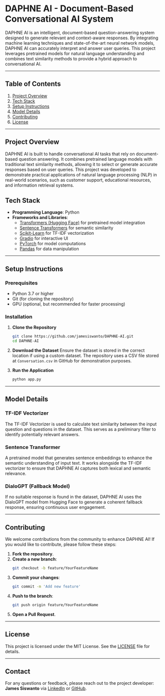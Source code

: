 # DAPHNE AI - Document-Based Conversational AI System

DAPHNE AI is an intelligent, document-based question-answering system designed to generate relevant and context-aware responses. By integrating machine learning techniques and state-of-the-art neural network models, DAPHNE AI can accurately interpret and answer user queries. This project leverages pretrained models for natural language understanding and combines text similarity methods to provide a hybrid approach to conversational AI.

---

## Table of Contents
1. [Project Overview](#project-overview)
3. [Tech Stack](#tech-stack)
4. [Setup Instructions](#setup-instructions)
7. [Model Details](#model-details)
8. [Contributing](#contributing)
9. [License](#license)

---

## Project Overview
DAPHNE AI is built to handle conversational AI tasks that rely on document-based question answering. It combines pretrained language models with traditional text similarity methods, allowing it to select or generate accurate responses based on user queries. This project was developed to demonstrate practical applications of natural language processing (NLP) in real-world scenarios, such as customer support, educational resources, and information retrieval systems.

## Tech Stack
- **Programming Language**: Python
- **Frameworks and Libraries**:
  - [Transformers (Hugging Face)](https://huggingface.co/transformers/) for pretrained model integration
  - [Sentence Transformers](https://www.sbert.net/) for semantic similarity
  - [Scikit-Learn](https://scikit-learn.org/) for TF-IDF vectorization
  - [Gradio](https://gradio.app/) for interactive UI
  - [PyTorch](https://pytorch.org/) for model computations
  - [Pandas](https://pandas.pydata.org/) for data manipulation

---

## Setup Instructions

### Prerequisites
- Python 3.7 or higher
- Git (for cloning the repository)
- GPU (optional, but recommended for faster processing)

### Installation
1. **Clone the Repository**
    ```bash
    git clone https://github.com/jamesiswanto/DAPHNE-AI.git
    cd DAPHNE-AI
    ```
2. **Download the Dataset**
   Ensure the dataset is stored in the correct location if using a custom dataset. The repository uses a CSV file stored at `Conversation.csv` in GitHub for demonstration purposes.

3. **Run the Application**
    ```bash
    python app.py
    ```
    
---

## Model Details

### TF-IDF Vectorizer
The TF-IDF Vectorizer is used to calculate text similarity between the input question and questions in the dataset. This serves as a preliminary filter to identify potentially relevant answers.

### Sentence Transformer
A pretrained model that generates sentence embeddings to enhance the semantic understanding of input text. It works alongside the TF-IDF vectorizer to ensure that DAPHNE AI captures both lexical and semantic relevance.

### DialoGPT (Fallback Model)
If no suitable response is found in the dataset, DAPHNE AI uses the DialoGPT model from Hugging Face to generate a coherent fallback response, ensuring continuous user engagement.

---

## Contributing
We welcome contributions from the community to enhance DAPHNE AI! If you would like to contribute, please follow these steps:

1. **Fork the repository**.
2. **Create a new branch**:
    ```bash
    git checkout -b feature/YourFeatureName
    ```
3. **Commit your changes**:
    ```bash
    git commit -m 'Add new feature'
    ```
4. **Push to the branch**:
    ```bash
    git push origin feature/YourFeatureName
    ```
5. **Open a Pull Request**.

---

## License
This project is licensed under the MIT License. See the [LICENSE](LICENSE) file for details.

---

## Contact
For any questions or feedback, please reach out to the project developer: **James Siswanto** via [LinkedIn](https://www.linkedin.com/in/jamesiswanto/) or [GitHub](https://github.com/jamesiswanto).
